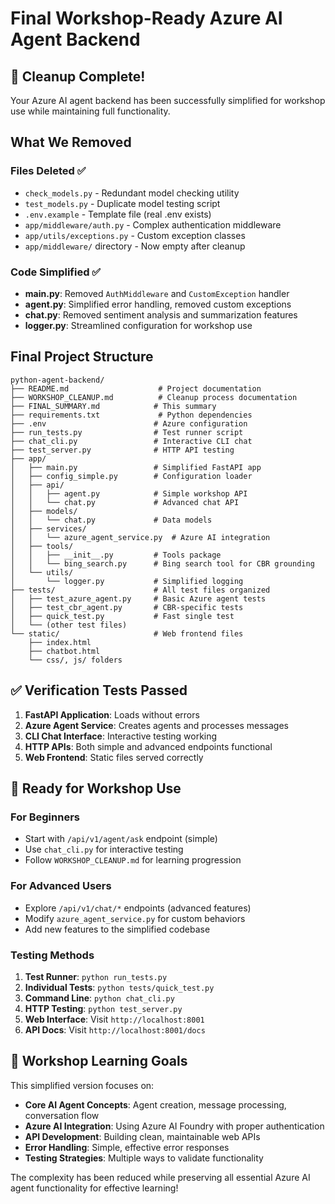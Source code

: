 # Final Workshop-Ready Azure AI Agent Backend

## 🎉 Cleanup Complete!

Your Azure AI agent backend has been successfully simplified for workshop use while maintaining full functionality.

## What We Removed

### Files Deleted ✅
- `check_models.py` - Redundant model checking utility
- `test_models.py` - Duplicate model testing script  
- `.env.example` - Template file (real .env exists)
- `app/middleware/auth.py` - Complex authentication middleware
- `app/utils/exceptions.py` - Custom exception classes
- `app/middleware/` directory - Now empty after cleanup

### Code Simplified ✅
- **main.py**: Removed `AuthMiddleware` and `CustomException` handler
- **agent.py**: Simplified error handling, removed custom exceptions
- **chat.py**: Removed sentiment analysis and summarization features
- **logger.py**: Streamlined configuration for workshop use

## Final Project Structure

```
python-agent-backend/
├── README.md                    # Project documentation
├── WORKSHOP_CLEANUP.md          # Cleanup process documentation  
├── FINAL_SUMMARY.md            # This summary
├── requirements.txt             # Python dependencies
├── .env                        # Azure configuration
├── run_tests.py                # Test runner script
├── chat_cli.py                 # Interactive CLI chat
├── test_server.py              # HTTP API testing
├── app/
│   ├── main.py                 # Simplified FastAPI app
│   ├── config_simple.py        # Configuration loader
│   ├── api/
│   │   ├── agent.py            # Simple workshop API
│   │   └── chat.py             # Advanced chat API
│   ├── models/
│   │   └── chat.py             # Data models
│   ├── services/
│   │   └── azure_agent_service.py  # Azure AI integration
│   ├── tools/
│   │   ├── __init__.py         # Tools package
│   │   └── bing_search.py      # Bing search tool for CBR grounding
│   └── utils/
│       └── logger.py           # Simplified logging
├── tests/                      # All test files organized
│   ├── test_azure_agent.py     # Basic Azure agent tests
│   ├── test_cbr_agent.py       # CBR-specific tests  
│   ├── quick_test.py           # Fast single test
│   └── (other test files)
└── static/                     # Web frontend files
    ├── index.html
    ├── chatbot.html
    └── css/, js/ folders
```

## ✅ Verification Tests Passed

1. **FastAPI Application**: Loads without errors
2. **Azure Agent Service**: Creates agents and processes messages
3. **CLI Chat Interface**: Interactive testing working
4. **HTTP APIs**: Both simple and advanced endpoints functional
5. **Web Frontend**: Static files served correctly

## 🚀 Ready for Workshop Use

### For Beginners
- Start with `/api/v1/agent/ask` endpoint (simple)
- Use `chat_cli.py` for interactive testing
- Follow `WORKSHOP_CLEANUP.md` for learning progression

### For Advanced Users  
- Explore `/api/v1/chat/*` endpoints (advanced features)
- Modify `azure_agent_service.py` for custom behaviors
- Add new features to the simplified codebase

### Testing Methods
1. **Test Runner**: `python run_tests.py`
2. **Individual Tests**: `python tests/quick_test.py`
3. **Command Line**: `python chat_cli.py`
4. **HTTP Testing**: `python test_server.py`
5. **Web Interface**: Visit `http://localhost:8001`
6. **API Docs**: Visit `http://localhost:8001/docs`

## 🎯 Workshop Learning Goals

This simplified version focuses on:
- **Core AI Agent Concepts**: Agent creation, message processing, conversation flow
- **Azure AI Integration**: Using Azure AI Foundry with proper authentication
- **API Development**: Building clean, maintainable web APIs
- **Error Handling**: Simple, effective error responses
- **Testing Strategies**: Multiple ways to validate functionality

The complexity has been reduced while preserving all essential Azure AI agent functionality for effective learning!
